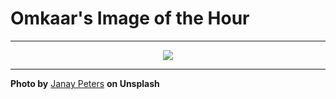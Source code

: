 # Omkaar's Image of the Hour

---

<div align="center">

<a href="https://unsplash.com/photos/girl-celebrates-with-an-american-flag-and-sunglasses-0TEKxzVLki8">
  <img src="https://images.unsplash.com/photo-1750378057935-ec216313425a?crop=entropy&cs=tinysrgb&fit=max&fm=jpg&ixid=M3w3NjA2Nzh8MHwxfHJhbmRvbXx8fHx8fHx8fDE3NTMzMjk2MDB8&ixlib=rb-4.1.0&q=80&w=1080" style="max-width:100%; height:auto;">
</a>



</div>

---

**Photo by** [Janay Peters](https://unsplash.com/@jpetersbydesign) **on Unsplash**

